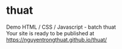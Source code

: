# thuat

Demo HTML / CSS / Javascript - batch thuat<br>
Your site is ready to be published at https://nguyentrongthuat.github.io/thuat/
